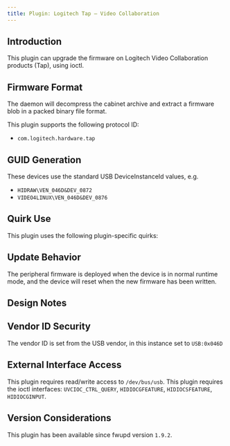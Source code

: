 ```yaml
---
title: Plugin: Logitech Tap — Video Collaboration
---
```


## Introduction

This plugin can upgrade the firmware on Logitech Video Collaboration products
(Tap), using ioctl.

## Firmware Format

The daemon will decompress the cabinet archive and extract a firmware blob in
a packed binary file format.

This plugin supports the following protocol ID:

* `com.logitech.hardware.tap`

## GUID Generation

These devices use the standard USB DeviceInstanceId values, e.g.

* `HIDRAW\VEN_046D&DEV_0872`
* `VIDEO4LINUX\VEN_046D&DEV_0876`

## Quirk Use

This plugin uses the following plugin-specific quirks:

## Update Behavior

The peripheral firmware is deployed when the device is in normal runtime mode,
and the device will reset when the new firmware has been written.

## Design Notes

## Vendor ID Security

The vendor ID is set from the USB vendor, in this instance set to `USB:0x046D`

## External Interface Access

This plugin requires read/write access to `/dev/bus/usb`.
This plugin requires the ioctl interfaces: `UVCIOC_CTRL_QUERY`, `HIDIOCGFEATURE`, `HIDIOCSFEATURE`, `HIDIOCGINPUT`.

## Version Considerations

This plugin has been available since fwupd version `1.9.2`.
